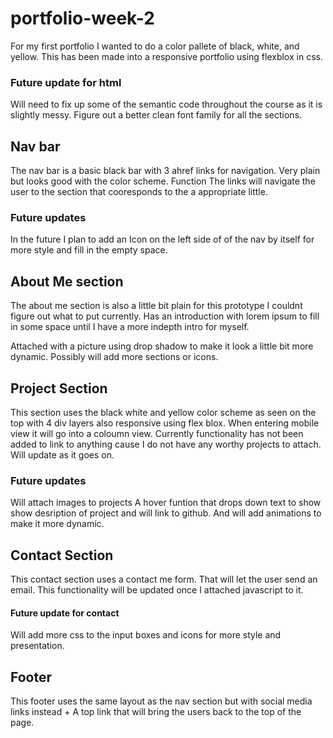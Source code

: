 # portfolio-week-2

For my first portfolio I wanted to do a color pallete of black, white, and yellow.
This has been made into a responsive portfolio using flexblox in css.

### Future update for html
Will need to fix up some of the semantic code throughout the course as it is slightly messy.
Figure out a better clean font family for all the sections.

## Nav bar

The nav bar is a basic black bar with 3 ahref links for navigation. Very plain but looks good with the color scheme.
Function 
The links will navigate the user to the section that cooresponds to the a appropriate little.

### Future updates
In the future I plan to add an Icon on the left side of of the nav by itself for more style and fill in the empty space.


## About Me section

The about me section is also a little bit plain for this prototype I couldnt figure out what to put
currently. Has an introduction with lorem ipsum to fill in some space until I have a more indepth intro for myself.

Attached with a picture using drop shadow to make it look a little bit more dynamic.
Possibly will add more sections or icons.

## Project Section

This section uses the black white and yellow color scheme as seen on the top with 4 div layers also responsive using flex blox.
When entering mobile view it will go into a coloumn view. Currently functionality has not been added to link to anything cause I 
do not have any worthy projects to attach. Will update as it goes on. 

### Future updates
Will attach images to projects
A hover funtion that drops down text to show show desription of project and will link to github.
And will add animations to make it more dynamic.


## Contact Section

This contact section uses a contact me form. That will let the user send an email. This functionality will be updated
once I attached  javascript to it.


#### Future update for contact
Will add more css to the input boxes and icons for more style and presentation.


## Footer 
This footer uses the same layout as the nav section but with social media links instead + A top link that will bring the users 
back to the top of the page.